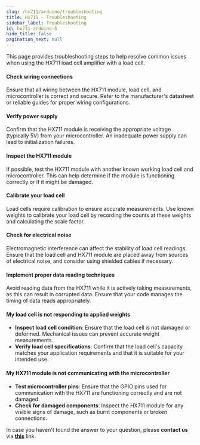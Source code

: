 ```yaml
---
slug: /hx711/arduino/troubleshooting
title: Hx711 - Troubleshooting
sidebar_label: Troubleshooting
id: hx711-arduino-5
hide_title: false
pagination_next: null
---
```


This page provides troubleshooting steps to help resolve common issues when using the HX711 load cell amplifier with a load cell.

<ExpandableSection title="My sensor won't initialize!">

#### Check wiring connections
Ensure that all wiring between the HX711 module, load cell, and microcontroller is correct and secure. Refer to the manufacturer's datasheet or reliable guides for proper wiring configurations.

#### Verify power supply
Confirm that the HX711 module is receiving the appropriate voltage (typically 5V) from your microcontroller. An inadequate power supply can lead to initialization failures.

#### Inspect the HX711 module
If possible, test the HX711 module with another known working load cell and microcontroller. This can help determine if the module is functioning correctly or if it might be damaged.

</ExpandableSection>

<ExpandableSection title="My sensor is not providing stable readings!">

#### Calibrate your load cell
Load cells require calibration to ensure accurate measurements. Use known weights to calibrate your load cell by recording the counts at these weights and calculating the scale factor.

#### Check for electrical noise
Electromagnetic interference can affect the stability of load cell readings. Ensure that the load cell and HX711 module are placed away from sources of electrical noise, and consider using shielded cables if necessary.

#### Implement proper data reading techniques
Avoid reading data from the HX711 while it is actively taking measurements, as this can result in corrupted data. Ensure that your code manages the timing of data reads appropriately.

</ExpandableSection>

<ExpandableSection title="Other common issues">

#### My load cell is not responding to applied weights
- **Inspect load cell condition**: Ensure that the load cell is not damaged or deformed. Mechanical issues can prevent accurate weight measurements.
- **Verify load cell specifications**: Confirm that the load cell's capacity matches your application requirements and that it is suitable for your intended use.

#### My HX711 module is not communicating with the microcontroller
- **Test microcontroller pins**: Ensure that the GPIO pins used for communication with the HX711 are functioning correctly and are not damaged.
- **Check for damaged components**: Inspect the HX711 module for any visible signs of damage, such as burnt components or broken connections.

</ExpandableSection>

<InfoBox>In case you haven't found the answer to your question, please **contact us** via [**this**](https://soldered.com/contact/) link.</InfoBox>